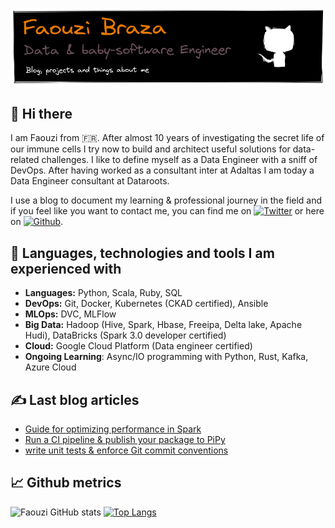 ![](assets/banner_GithubProfile.png)


## 👋 Hi there  
I am Faouzi from  🇫🇷. After almost 10 years of investigating the secret life of our immune cells I try now to build and architect useful solutions for data-related challenges. I like to define myself as a Data Engineer with a sniff of DevOps. After having worked as a consultant inter at Adaltas I am today a Data Engineer consultant at Dataroots.

I use a blog to document my learning & professional journey in the field and if you feel like you want to contact me, you can find me on [![Twitter][1.2]][1] or here on [![Github][2.2]][2].

## 🔧 Languages, technologies and tools I am experienced with
- **Languages:** Python, Scala, Ruby, SQL
- **DevOps:** Git, Docker, Kubernetes (CKAD certified), Ansible
- **MLOps:** DVC, MLFlow
- **Big Data:** Hadoop (Hive, Spark, Hbase, Freeipa, Delta lake, Apache Hudi), DataBricks (Spark 3.0 developer certified)
- **Cloud:** Google Cloud Platform (Data engineer certified)
- **Ongoing Learning**: Async/IO programming with Python, Rust, Kafka, Azure Cloud

## &#x270d; Last blog articles

- [Guide for optimizing performance in Spark](https://fbraza.github.io/BrazLog/spark/python/scala/2021/07/08/spark-optimization.html)
- [Run a CI pipeline & publish your package to PiPy](https://fbraza.github.io/BrazLog/python/devops/2021/06/29/modern-python-part3.html)
- [write unit tests & enforce Git commit conventions](https://fbraza.github.io/BrazLog/python/devops/2021/06/24/modern-python-part2.html)

## &#x1f4c8; Github metrics
![Faouzi GitHub stats](https://github-readme-stats.vercel.app/api?username=fbraza&show_icons=true&theme=vue)
[![Top Langs](https://github-readme-stats.vercel.app/api/top-langs/?username=fbraza&hide=html,jupyter%20notebook&layout=compact)](https://github.com/fbraza/README)

<!-- Link to icons -->
[1.2]: http://i.imgur.com/wWzX9uB.png (twitter icon without padding)
[2.2]: http://i.imgur.com/9I6NRUm.png (github icon without padding)

<!-- links to your social media accounts -->

[1]: https://twitter.com/braza_faouzi
[2]: https://github.com/fbraza
[3]: https://www.linkedin.com/in/faouzi-braza/
